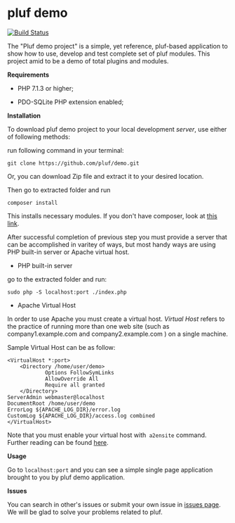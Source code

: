 # pluf demo

[![Build Status](https://travis-ci.org/pluf/demo.svg?branch=master)](https://travis-ci.org/pluf/demo)

The "Pluf demo project" is a simple, yet reference, pluf-based application to show how to use, develop and test complete set of pluf modules. This project amid to be a demo of total plugins and modules.

**Requirements**

* PHP 7.1.3 or higher;

* PDO-SQLite PHP extension enabled;

**Installation**

To download pluf demo project to your local development *server*, use either of following methods:

run following command in your terminal:

    git clone https://github.com/pluf/demo.git

Or, you can download Zip file and extract it to your desired location.


Then go to extracted folder and run 

    composer install

This installs necessary modules. If you don't have composer, look at [this link](https://getcomposer.com).

After successful completion of previous step you must provide a server that can be accomplished in varitey of ways, but most handy ways are using PHP built-in server or Apache virtual host.

*  PHP built-in server

go to the extracted folder and run:

    sudo php -S localhost:port ./index.php

*  Apache Virtual Host

In order to use Apache you must create a virtual host. *Virtual Host* refers to the practice of running more than one web site (such as company1.example.com and company2.example.com ) on a single machine. 
   
Sample Virtual Host can be as follow:


    <VirtualHost *:port>
		<Directory /home/user/demo>
		        Options FollowSymLinks
		        AllowOverride All
		        Require all granted
		</Directory>
	ServerAdmin webmaster@localhost
	DocumentRoot /home/user/demo
	ErrorLog ${APACHE_LOG_DIR}/error.log
	CustomLog ${APACHE_LOG_DIR}/access.log combined
	</VirtualHost>

Note that you must enable your virtual host with` a2ensite` command. Further reading can be found [here](https://www.digitalocean.com/community/tutorials/how-to-set-up-apache-virtual-hosts-on-ubuntu-14-04-lts).

**Usage**

Go to `localhost:port` and you can see a simple single page application brought to you by pluf demo application.

**Issues**

You can search in other's issues or submit your own issue in [issues page](https://github.com/pluf/demo/issues). We will be glad to solve your problems related to pluf. 
